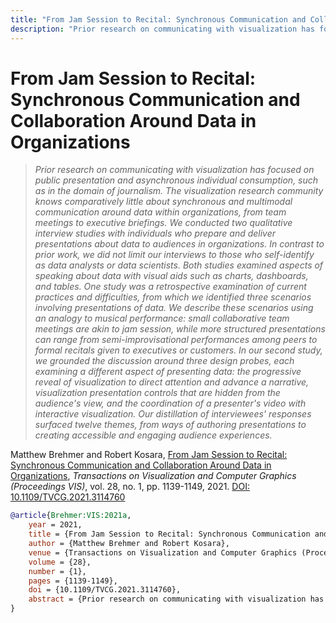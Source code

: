 ```yaml
---
title: "From Jam Session to Recital: Synchronous Communication and Collaboration Around Data in Organizations"
description: "Prior research on communicating with visualization has focused on public presentation and asynchronous individual consumption, such as in the domain of journalism. The visualization research community knows comparatively little about synchronous and multimodal communication around data within organizations, from team meetings to executive briefings. We conducted two qualitative interview studies with individuals who prepare and deliver presentations about data to audiences in organizations. In contrast to prior work, we did not limit our interviews to those who self-identify as data analysts or data scientists. Both studies examined aspects of speaking about data with visual aids such as charts, dashboards, and tables. One study was a retrospective examination of current practices and difficulties, from which we identified three scenarios involving presentations of data. We describe these scenarios using an analogy to musical performance: small collaborative team meetings are akin to jam session, while more structured presentations can range from semi-improvisational performances among peers to formal recitals given to executives or customers. In our second study, we grounded the discussion around three design probes, each examining a different aspect of presenting data: the progressive reveal of visualization to direct attention and advance a narrative, visualization presentation controls that are hidden from the audience's view, and the coordination of a presenter's video with interactive visualization. Our distillation of interviewees' responses surfaced twelve themes, from ways of authoring presentations to creating accessible and engaging audience experiences."
---
```


# From Jam Session to Recital: Synchronous Communication and Collaboration Around Data in Organizations

> _Prior research on communicating with visualization has focused on public presentation and asynchronous individual consumption, such as in the domain of journalism. The visualization research community knows comparatively little about synchronous and multimodal communication around data within organizations, from team meetings to executive briefings. We conducted two qualitative interview studies with individuals who prepare and deliver presentations about data to audiences in organizations. In contrast to prior work, we did not limit our interviews to those who self-identify as data analysts or data scientists. Both studies examined aspects of speaking about data with visual aids such as charts, dashboards, and tables. One study was a retrospective examination of current practices and difficulties, from which we identified three scenarios involving presentations of data. We describe these scenarios using an analogy to musical performance: small collaborative team meetings are akin to jam session, while more structured presentations can range from semi-improvisational performances among peers to formal recitals given to executives or customers. In our second study, we grounded the discussion around three design probes, each examining a different aspect of presenting data: the progressive reveal of visualization to direct attention and advance a narrative, visualization presentation controls that are hidden from the audience's view, and the coordination of a presenter's video with interactive visualization. Our distillation of interviewees' responses surfaced twelve themes, from ways of authoring presentations to creating accessible and engaging audience experiences._

Matthew Brehmer and Robert Kosara, <a href="https://media.eagereyes.org/papers/2021/Brehmer-VIS-2021a.pdf" target="_blank">From Jam Session to Recital: Synchronous Communication and Collaboration Around Data in Organizations</a>, _Transactions on Visualization and Computer Graphics (Proceedings VIS)_, vol. 28, no. 1, pp. 1139-1149, 2021. <a href="https://dx.doi.org/10.1109/TVCG.2021.3114760" target="_new">DOI: 10.1109/TVCG.2021.3114760</a>


```bibtex
@article{Brehmer:VIS:2021a,
	year = 2021,
	title = {From Jam Session to Recital: Synchronous Communication and Collaboration Around Data in Organizations},
	author = {Matthew Brehmer and Robert Kosara},
	venue = {Transactions on Visualization and Computer Graphics (Proceedings VIS)},
	volume = {28},
	number = {1},
	pages = {1139-1149},
	doi = {10.1109/TVCG.2021.3114760},
	abstract = {Prior research on communicating with visualization has focused on public presentation and asynchronous individual consumption, such as in the domain of journalism. The visualization research community knows comparatively little about synchronous and multimodal communication around data within organizations, from team meetings to executive briefings. We conducted two qualitative interview studies with individuals who prepare and deliver presentations about data to audiences in organizations. In contrast to prior work, we did not limit our interviews to those who self-identify as data analysts or data scientists. Both studies examined aspects of speaking about data with visual aids such as charts, dashboards, and tables. One study was a retrospective examination of current practices and difficulties, from which we identified three scenarios involving presentations of data. We describe these scenarios using an analogy to musical performance: small collaborative team meetings are akin to jam session, while more structured presentations can range from semi-improvisational performances among peers to formal recitals given to executives or customers. In our second study, we grounded the discussion around three design probes, each examining a different aspect of presenting data: the progressive reveal of visualization to direct attention and advance a narrative, visualization presentation controls that are hidden from the audience's view, and the coordination of a presenter's video with interactive visualization. Our distillation of interviewees' responses surfaced twelve themes, from ways of authoring presentations to creating accessible and engaging audience experiences.},
}
```

